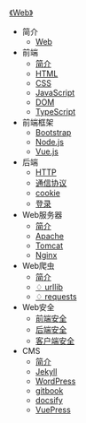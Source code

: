 [《Web》](index.md)

- 简介
  - [Web](简介/Web.md)
- 前端
  - [简介](前端/简介.md)
  - [HTML](前端/HTML.md)
  - [CSS](前端/CSS.md)
  - [JavaScript](前端/JavaScript.md)
  - [DOM](前端/DOM.md)
  - [TypeScript](前端/TypeScript.md)
- 前端框架
  - [Bootstrap](前端框架/Bootstrap.md)
  - [Node.js](前端框架/Node.js.md)
  - [Vue.js](前端框架/Vue.js.md)
- 后端
  - [HTTP](后端/HTTP.md)
  - [通信协议](后端/通信协议.md)
  - [cookie](后端/cookie.md)
  - [登录](后端/登录.md)
- Web服务器
  - [简介](Web服务器/简介.md)
  - [Apache](Web服务器/Apache.md)
  - [Tomcat](Web服务器/Tomcat.md)
  - [Nginx](Web服务器/Nginx.md)
- Web爬虫
  - [简介](Web爬虫/简介.md)
  - [♢ urllib](Web爬虫/urllib.md)
  - [♢ requests](Web爬虫/requests.md)
- Web安全
  - [前端安全](Web安全/前端安全.md)
  - [后端安全](Web安全/后端安全.md)
  - [客户端安全](Web安全/客户端安全.md)
- CMS
  - [简介](CMS/简介.md)
  - [Jekyll](CMS/Jekyll.md)
  - [WordPress](CMS/WordPress.md)
  - [gitbook](CMS/gitbook.md)
  - [docsify](CMS/docsify.md)
  - [VuePress](CMS/VuePress.md)

